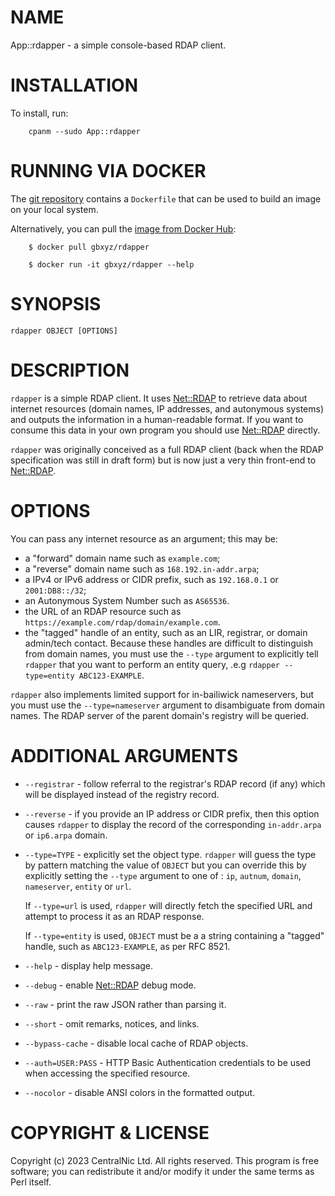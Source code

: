 # NAME

App::rdapper - a simple console-based RDAP client.

# INSTALLATION

To install, run:

        cpanm --sudo App::rdapper

# RUNNING VIA DOCKER

The [git repository](https://github.com/gbxyz/rdapper) contains a `Dockerfile`
that can be used to build an image on your local system.

Alternatively, you can pull the [image from Docker Hub](https://hub.docker.com/repository/docker/gbxyz/rdapper/general):

        $ docker pull gbxyz/rdapper

        $ docker run -it gbxyz/rdapper --help

# SYNOPSIS

    rdapper OBJECT [OPTIONS]

# DESCRIPTION

`rdapper` is a simple RDAP client. It uses [Net::RDAP](https://metacpan.org/pod/Net%3A%3ARDAP) to retrieve
data about internet resources (domain names, IP addresses, and
autonymous systems) and outputs the information in a human-readable
format. If you want to consume this data in your own program you
should use [Net::RDAP](https://metacpan.org/pod/Net%3A%3ARDAP) directly.

`rdapper` was originally conceived as a full RDAP client (back
when the RDAP specification was still in draft form) but is now
just a very thin front-end to [Net::RDAP](https://metacpan.org/pod/Net%3A%3ARDAP).

# OPTIONS

You can pass any internet resource as an argument; this may be:

- a "forward" domain name such as `example.com`;
- a "reverse" domain name such as `168.192.in-addr.arpa`;
- a IPv4 or IPv6 address or CIDR prefix, such as `192.168.0.1`
or `2001:DB8::/32`;
- an Autonymous System Number such as `AS65536`.
- the URL of an RDAP resource such as
`https://example.com/rdap/domain/example.com`.
- the "tagged" handle of an entity, such as an LIR, registrar,
or domain admin/tech contact. Because these handles are difficult
to distinguish from domain names, you must use the `--type` argument
to explicitly tell `rdapper` that you want to perform an entity query,
.e.g `rdapper --type=entity ABC123-EXAMPLE`.

`rdapper` also implements limited support for in-bailiwick nameservers,
but you must use the `--type=nameserver` argument to disambiguate
from domain names. The RDAP server of the parent domain's registry will
be queried.

# ADDITIONAL ARGUMENTS

- `--registrar` - follow referral to the registrar's RDAP record
(if any) which will be displayed instead of the registry record.
- `--reverse` - if you provide an IP address or CIDR prefix, then
this option causes `rdapper` to display the record of the corresponding
`in-addr.arpa` or `ip6.arpa` domain.
- `--type=TYPE` - explicitly set the object type. `rdapper`
will guess the type by pattern matching the value of `OBJECT` but
you can override this by explicitly setting the `--type` argument
to one of : `ip`, `autnum`, `domain`, `nameserver`, `entity`
or `url`.

    If `--type=url` is used, `rdapper` will directly fetch the
    specified URL and attempt to process it as an RDAP response.

    If `--type=entity` is used, `OBJECT` must be a a string
    containing a "tagged" handle, such as `ABC123-EXAMPLE`, as per
    RFC 8521.

- `--help` - display help message.
- `--debug` - enable [Net::RDAP](https://metacpan.org/pod/Net%3A%3ARDAP) debug mode.
- `--raw` - print the raw JSON rather than parsing it.
- `--short` - omit remarks, notices, and links.
- `--bypass-cache` - disable local cache of RDAP objects.
- `--auth=USER:PASS` - HTTP Basic Authentication credentials
to be used when accessing the specified resource.
- `--nocolor` - disable ANSI colors in the formatted output.

# COPYRIGHT & LICENSE

Copyright (c) 2023 CentralNic Ltd. All rights reserved. This program is
free software; you can redistribute it and/or modify it under the same
terms as Perl itself.
